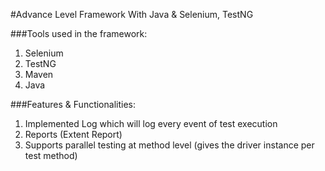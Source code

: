 #Advance Level Framework With Java & Selenium, TestNG

###Tools used in the framework: 
1. Selenium
2. TestNG
3. Maven
4. Java

###Features & Functionalities: 
1. Implemented Log which will log every event of test execution
2. Reports (Extent Report)
3. Supports parallel testing at method level (gives the driver instance per test method)
